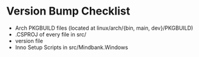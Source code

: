 # Version Bump Checklist

 - Arch PKGBUILD files (located at linux/arch/{bin, main, dev}/PKGBUILD)
 - .CSPROJ of every file in src/
 - version file
 - Inno Setup Scripts in src/Mindbank.Windows
